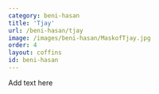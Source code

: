 ```yaml
---
category: beni-hasan
title: 'Tjay'
url: /beni-hasan/tjay
image: /images/beni-hasan/MaskofTjay.jpg
order: 4
layout: coffins
id: beni-hasan
---
```


Add text here

